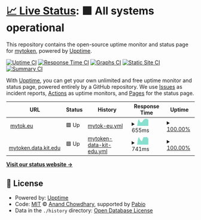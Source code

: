 # [📈 Live Status](https://oidc-mytoken.github.io/status): <!--live status--> **🟩 All systems operational**

This repository contains the open-source uptime monitor and status page for [mytoken](https://docs.mytok.eu), powered by [Upptime](https://github.com/upptime/upptime).

[![Uptime CI](https://github.com/oidc-mytoken/status/workflows/Uptime%20CI/badge.svg)](https://github.com/oidc-mytoken/status/actions?query=workflow%3A%22Uptime+CI%22)
[![Response Time CI](https://github.com/oidc-mytoken/status/workflows/Response%20Time%20CI/badge.svg)](https://github.com/oidc-mytoken/status/actions?query=workflow%3A%22Response+Time+CI%22)
[![Graphs CI](https://github.com/oidc-mytoken/status/workflows/Graphs%20CI/badge.svg)](https://github.com/oidc-mytoken/status/actions?query=workflow%3A%22Graphs+CI%22)
[![Static Site CI](https://github.com/oidc-mytoken/status/workflows/Static%20Site%20CI/badge.svg)](https://github.com/oidc-mytoken/status/actions?query=workflow%3A%22Static+Site+CI%22)
[![Summary CI](https://github.com/oidc-mytoken/status/workflows/Summary%20CI/badge.svg)](https://github.com/oidc-mytoken/status/actions?query=workflow%3A%22Summary+CI%22)

With [Upptime](https://upptime.js.org), you can get your own unlimited and free uptime monitor and status page, powered entirely by a GitHub repository. We use [Issues](https://github.com/oidc-mytoken/status/issues) as incident reports, [Actions](https://github.com/oidc-mytoken/status/actions) as uptime monitors, and [Pages](https://oidc-mytoken.github.io/status) for the status page.

<!--start: status pages-->
<!-- This summary is generated by Upptime (https://github.com/upptime/upptime) -->
<!-- Do not edit this manually, your changes will be overwritten -->
<!-- prettier-ignore -->
| URL | Status | History | Response Time | Uptime |
| --- | ------ | ------- | ------------- | ------ |
| <img alt="" src="https://icons.duckduckgo.com/ip3/mytok.eu.ico" height="13"> [mytok.eu](https://mytok.eu/.well-known/mytoken-configuration) | 🟩 Up | [mytok-eu.yml](https://github.com/oidc-mytoken/status/commits/HEAD/history/mytok-eu.yml) | <details><summary><img alt="Response time graph" src="./graphs/mytok-eu/response-time-week.png" height="20"> 655ms</summary><br><a href="https://oidc-mytoken.github.io/status/history/mytok-eu"><img alt="Response time 1273" src="https://img.shields.io/endpoint?url=https%3A%2F%2Fraw.githubusercontent.com%2Foidc-mytoken%2Fstatus%2FHEAD%2Fapi%2Fmytok-eu%2Fresponse-time.json"></a><br><a href="https://oidc-mytoken.github.io/status/history/mytok-eu"><img alt="24-hour response time 646" src="https://img.shields.io/endpoint?url=https%3A%2F%2Fraw.githubusercontent.com%2Foidc-mytoken%2Fstatus%2FHEAD%2Fapi%2Fmytok-eu%2Fresponse-time-day.json"></a><br><a href="https://oidc-mytoken.github.io/status/history/mytok-eu"><img alt="7-day response time 655" src="https://img.shields.io/endpoint?url=https%3A%2F%2Fraw.githubusercontent.com%2Foidc-mytoken%2Fstatus%2FHEAD%2Fapi%2Fmytok-eu%2Fresponse-time-week.json"></a><br><a href="https://oidc-mytoken.github.io/status/history/mytok-eu"><img alt="30-day response time 2726" src="https://img.shields.io/endpoint?url=https%3A%2F%2Fraw.githubusercontent.com%2Foidc-mytoken%2Fstatus%2FHEAD%2Fapi%2Fmytok-eu%2Fresponse-time-month.json"></a><br><a href="https://oidc-mytoken.github.io/status/history/mytok-eu"><img alt="1-year response time 1273" src="https://img.shields.io/endpoint?url=https%3A%2F%2Fraw.githubusercontent.com%2Foidc-mytoken%2Fstatus%2FHEAD%2Fapi%2Fmytok-eu%2Fresponse-time-year.json"></a></details> | <details><summary><a href="https://oidc-mytoken.github.io/status/history/mytok-eu">100.00%</a></summary><a href="https://oidc-mytoken.github.io/status/history/mytok-eu"><img alt="All-time uptime 99.71%" src="https://img.shields.io/endpoint?url=https%3A%2F%2Fraw.githubusercontent.com%2Foidc-mytoken%2Fstatus%2FHEAD%2Fapi%2Fmytok-eu%2Fuptime.json"></a><br><a href="https://oidc-mytoken.github.io/status/history/mytok-eu"><img alt="24-hour uptime 100.00%" src="https://img.shields.io/endpoint?url=https%3A%2F%2Fraw.githubusercontent.com%2Foidc-mytoken%2Fstatus%2FHEAD%2Fapi%2Fmytok-eu%2Fuptime-day.json"></a><br><a href="https://oidc-mytoken.github.io/status/history/mytok-eu"><img alt="7-day uptime 100.00%" src="https://img.shields.io/endpoint?url=https%3A%2F%2Fraw.githubusercontent.com%2Foidc-mytoken%2Fstatus%2FHEAD%2Fapi%2Fmytok-eu%2Fuptime-week.json"></a><br><a href="https://oidc-mytoken.github.io/status/history/mytok-eu"><img alt="30-day uptime 98.88%" src="https://img.shields.io/endpoint?url=https%3A%2F%2Fraw.githubusercontent.com%2Foidc-mytoken%2Fstatus%2FHEAD%2Fapi%2Fmytok-eu%2Fuptime-month.json"></a><br><a href="https://oidc-mytoken.github.io/status/history/mytok-eu"><img alt="1-year uptime 99.71%" src="https://img.shields.io/endpoint?url=https%3A%2F%2Fraw.githubusercontent.com%2Foidc-mytoken%2Fstatus%2FHEAD%2Fapi%2Fmytok-eu%2Fuptime-year.json"></a></details>
| <img alt="" src="https://icons.duckduckgo.com/ip3/mytoken.data.kit.edu.ico" height="13"> [mytoken.data.kit.edu](https://mytoken.data.kit.edu/healthcheck/) | 🟩 Up | [mytoken-data-kit-edu.yml](https://github.com/oidc-mytoken/status/commits/HEAD/history/mytoken-data-kit-edu.yml) | <details><summary><img alt="Response time graph" src="./graphs/mytoken-data-kit-edu/response-time-week.png" height="20"> 741ms</summary><br><a href="https://oidc-mytoken.github.io/status/history/mytoken-data-kit-edu"><img alt="Response time 718" src="https://img.shields.io/endpoint?url=https%3A%2F%2Fraw.githubusercontent.com%2Foidc-mytoken%2Fstatus%2FHEAD%2Fapi%2Fmytoken-data-kit-edu%2Fresponse-time.json"></a><br><a href="https://oidc-mytoken.github.io/status/history/mytoken-data-kit-edu"><img alt="24-hour response time 852" src="https://img.shields.io/endpoint?url=https%3A%2F%2Fraw.githubusercontent.com%2Foidc-mytoken%2Fstatus%2FHEAD%2Fapi%2Fmytoken-data-kit-edu%2Fresponse-time-day.json"></a><br><a href="https://oidc-mytoken.github.io/status/history/mytoken-data-kit-edu"><img alt="7-day response time 741" src="https://img.shields.io/endpoint?url=https%3A%2F%2Fraw.githubusercontent.com%2Foidc-mytoken%2Fstatus%2FHEAD%2Fapi%2Fmytoken-data-kit-edu%2Fresponse-time-week.json"></a><br><a href="https://oidc-mytoken.github.io/status/history/mytoken-data-kit-edu"><img alt="30-day response time 674" src="https://img.shields.io/endpoint?url=https%3A%2F%2Fraw.githubusercontent.com%2Foidc-mytoken%2Fstatus%2FHEAD%2Fapi%2Fmytoken-data-kit-edu%2Fresponse-time-month.json"></a><br><a href="https://oidc-mytoken.github.io/status/history/mytoken-data-kit-edu"><img alt="1-year response time 718" src="https://img.shields.io/endpoint?url=https%3A%2F%2Fraw.githubusercontent.com%2Foidc-mytoken%2Fstatus%2FHEAD%2Fapi%2Fmytoken-data-kit-edu%2Fresponse-time-year.json"></a></details> | <details><summary><a href="https://oidc-mytoken.github.io/status/history/mytoken-data-kit-edu">100.00%</a></summary><a href="https://oidc-mytoken.github.io/status/history/mytoken-data-kit-edu"><img alt="All-time uptime 99.55%" src="https://img.shields.io/endpoint?url=https%3A%2F%2Fraw.githubusercontent.com%2Foidc-mytoken%2Fstatus%2FHEAD%2Fapi%2Fmytoken-data-kit-edu%2Fuptime.json"></a><br><a href="https://oidc-mytoken.github.io/status/history/mytoken-data-kit-edu"><img alt="24-hour uptime 100.00%" src="https://img.shields.io/endpoint?url=https%3A%2F%2Fraw.githubusercontent.com%2Foidc-mytoken%2Fstatus%2FHEAD%2Fapi%2Fmytoken-data-kit-edu%2Fuptime-day.json"></a><br><a href="https://oidc-mytoken.github.io/status/history/mytoken-data-kit-edu"><img alt="7-day uptime 100.00%" src="https://img.shields.io/endpoint?url=https%3A%2F%2Fraw.githubusercontent.com%2Foidc-mytoken%2Fstatus%2FHEAD%2Fapi%2Fmytoken-data-kit-edu%2Fuptime-week.json"></a><br><a href="https://oidc-mytoken.github.io/status/history/mytoken-data-kit-edu"><img alt="30-day uptime 98.29%" src="https://img.shields.io/endpoint?url=https%3A%2F%2Fraw.githubusercontent.com%2Foidc-mytoken%2Fstatus%2FHEAD%2Fapi%2Fmytoken-data-kit-edu%2Fuptime-month.json"></a><br><a href="https://oidc-mytoken.github.io/status/history/mytoken-data-kit-edu"><img alt="1-year uptime 99.55%" src="https://img.shields.io/endpoint?url=https%3A%2F%2Fraw.githubusercontent.com%2Foidc-mytoken%2Fstatus%2FHEAD%2Fapi%2Fmytoken-data-kit-edu%2Fuptime-year.json"></a></details>

<!--end: status pages-->

[**Visit our status website →**](https://oidc-mytoken.github.io/status)

## 📄 License

- Powered by: [Upptime](https://github.com/upptime/upptime)
- Code: [MIT](./LICENSE) © [Anand Chowdhary](https://anandchowdhary.com), supported by [Pabio](https://pabio.com)
- Data in the `./history` directory: [Open Database License](https://opendatacommons.org/licenses/odbl/1-0/)
